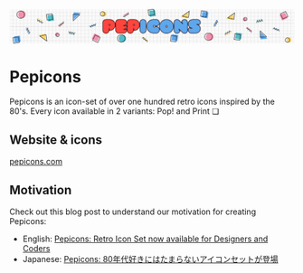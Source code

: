 ![hero](media/pepicons-hero.png?raw=true)

# Pepicons

Pepicons is an icon-set of over one hundred retro icons inspired by the 80's. 
Every icon available in 2 variants: Pop! and Print ❏

## Website & icons

[pepicons.com](https://pepicons.com)

## Motivation

Check out this blog post to understand our motivation for creating Pepicons:

- English: [Pepicons: Retro Icon Set now available for Designers and Coders](https://lucaban.medium.com/pepicons-retro-icon-set-now-available-for-designers-and-coders-40db866a7460)
- Japanese: [Pepicons: 80年代好きにはたまらないアイコンセットが登場](https://lucaban.medium.com/pepicons-80年代好きにはたまらないアイコンセットが登場-6e417dcf4a7f)
